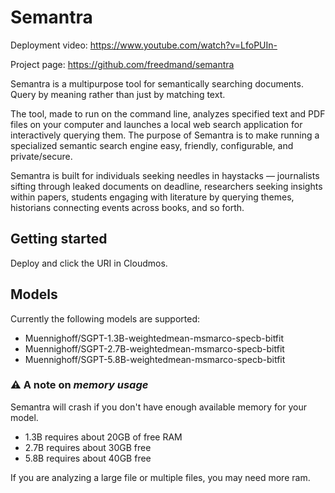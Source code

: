 # Semantra

Deployment video: https://www.youtube.com/watch?v=LfoPUIn-

Project page: https://github.com/freedmand/semantra

Semantra is a multipurpose tool for semantically searching documents. Query by meaning rather than just by matching text.

The tool, made to run on the command line, analyzes specified text and PDF files on your computer and launches a local web search application for interactively querying them. The purpose of Semantra is to make running a specialized semantic search engine easy, friendly, configurable, and private/secure.

Semantra is built for individuals seeking needles in haystacks — journalists sifting through leaked documents on deadline, researchers seeking insights within papers, students engaging with literature by querying themes, historians connecting events across books, and so forth.


## Getting started

Deploy and click the URI in Cloudmos.

## Models

Currently the following models are supported:

- Muennighoff/SGPT-1.3B-weightedmean-msmarco-specb-bitfit
- Muennighoff/SGPT-2.7B-weightedmean-msmarco-specb-bitfit
- Muennighoff/SGPT-5.8B-weightedmean-msmarco-specb-bitfit

### :warning: A note on _memory usage_

Semantra will crash if you don't have enough available memory for your model.

- 1.3B requires about 20GB of free RAM
- 2.7B requires about 30GB free
- 5.8B requires about 40GB free

If you are analyzing a large file or multiple files, you may need more ram.

